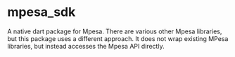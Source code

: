 # mpesa_sdk
A native dart package for Mpesa. There are various other Mpesa libraries, but this package uses a different approach. It does not wrap existing MPesa libraries, but instead accesses the Mpesa API directly.
